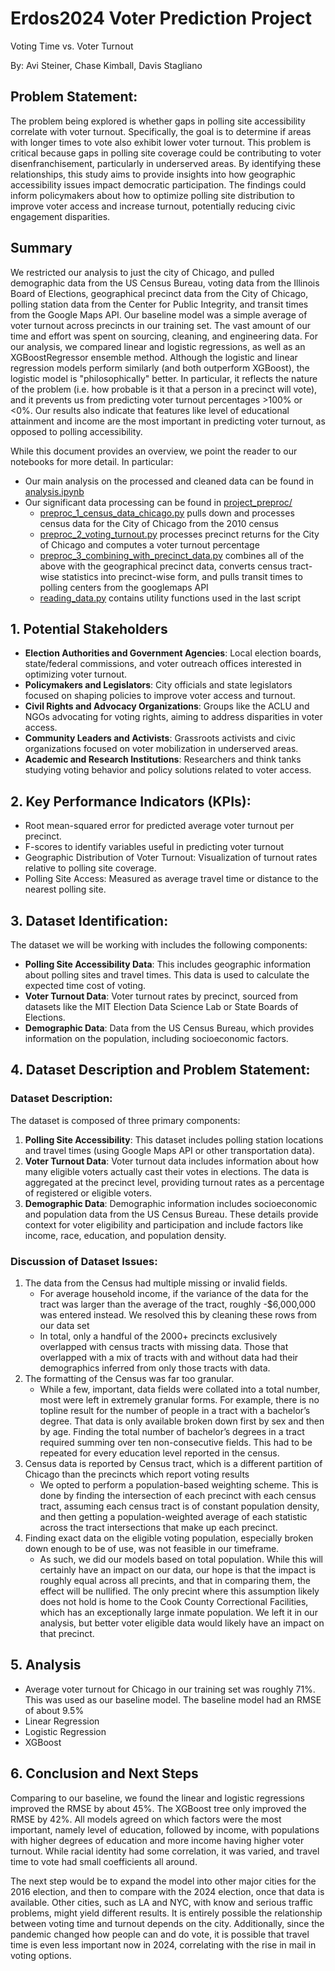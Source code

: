 # Erdos2024 Voter Prediction Project
Voting Time vs. Voter Turnout

By: Avi Steiner, Chase Kimball, Davis Stagliano

## Problem Statement:
The problem being explored is whether gaps in polling site accessibility correlate with voter turnout. Specifically, the goal is to determine if areas with longer times to vote also exhibit lower voter turnout. This problem is critical because gaps in polling site coverage could be contributing to voter disenfranchisement, particularly in underserved areas.
By identifying these relationships, this study aims to provide insights into how geographic accessibility issues impact democratic participation. The findings could inform policymakers about how to optimize polling site distribution to improve voter access and increase turnout, potentially reducing civic engagement disparities.
## Summary
We restricted our analysis to just the city of Chicago, and pulled demographic data from the US Census Bureau, voting data from the Illinois Board of Elections, geographical precinct data from the City of Chicago, polling station data from the Center for Public Integrity, and transit times from the Google Maps API. Our baseline model was a simple average of voter turnout across precincts in our training set. The vast amount of our time and effort was spent on sourcing, cleaning, and engineering data. For our analysis, we compared linear and logistic regressions, as well as an XGBoostRegressor ensemble method. Although the logistic and linear regression models perform similarly (and both outperform XGBoost), the logistic model is "philosophically" better. In particular, it reflects the nature of the problem (i.e. how probable is it that a person in a precinct will vote), and it prevents us from predicting voter turnout percentages >100% or <0%. Our results also indicate that features like level of educational attainment and income are the most important in predicting voter turnout, as opposed to polling accessibility.

While this document provides an overview, we point the reader to our notebooks for more detail. In particular:
- Our main analysis on the processed and cleaned data can be found in [analysis.ipynb](./project_analysis/analysis.ipynb)
- Our significant data processing can be found in [project_preproc/](./project_preproc)
  - [preproc_1_census_data_chicago.py](./project_preproc/preproc_1_census_data_chicago.py) pulls down and processes census data for the City of Chicago from the 2010 census
  - [preproc_2_voting_turnout.py](./project_preprocpreproc_2_voting_turnout.py) processes precinct returns for the City of Chicago and computes a voter turnout percentage
  - [preproc_3_combining_with_precinct_data.py](./project_preproc/preproc_3_combining_with_precinct_data.py) combines all of the above with the geographical precinct data, converts census tract-wise statistics into precinct-wise form, and pulls transit times to polling centers from the googlemaps API
  - [reading_data.py](./project_preproc) contains utility functions used in the last script
    

## 1. Potential Stakeholders
- **Election Authorities and Government Agencies**: Local election boards, state/federal commissions, and voter outreach offices interested in optimizing voter turnout.
- **Policymakers and Legislators**: City officials and state legislators focused on shaping policies to improve voter access and turnout.
- **Civil Rights and Advocacy Organizations**: Groups like the ACLU and NGOs advocating for voting rights, aiming to address disparities in voter access.
- **Community Leaders and Activists**: Grassroots activists and civic organizations focused on voter mobilization in underserved areas.
- **Academic and Research Institutions**: Researchers and think tanks studying voting behavior and policy solutions related to voter access.


## 2. Key Performance Indicators (KPIs):
- Root mean-squared error for predicted average voter turnout per precinct.
- F-scores to identify variables useful in predicting voter turnout
- Geographic Distribution of Voter Turnout: Visualization of turnout rates relative to polling site coverage.
- Polling Site Access: Measured as average travel time or distance to the nearest polling site.

## 3. Dataset Identification:
The dataset we will be working with includes the following components:
- **Polling Site Accessibility Data**: This includes geographic information about polling sites and travel times. This data is used to calculate the expected time cost of voting.
- **Voter Turnout Data**: Voter turnout rates by precinct, sourced from datasets like the MIT Election Data Science Lab or State Boards of Elections.
- **Demographic Data**: Data from the US Census Bureau, which provides information on the population, including socioeconomic factors.

## 4. Dataset Description and Problem Statement:
### Dataset Description:
The dataset is composed of three primary components:
1. **Polling Site Accessibility**: This dataset includes polling station locations and travel times (using Google Maps API or other transportation data).
2. **Voter Turnout Data**: Voter turnout data includes information about how many eligible voters actually cast their votes in elections. The data is aggregated at the precinct level, providing turnout rates as a percentage of registered or eligible voters.
3. **Demographic Data**: Demographic information includes socioeconomic and population data from the US Census Bureau. These details provide context for voter eligibility and participation and include factors like income, race, education, and population density.

### Discussion of Dataset Issues:
1. The data from the Census had multiple missing or invalid fields.
   - For average household income, if the variance of the data for the tract was larger than the average of the tract, roughly -$6,000,000 was entered instead. We resolved this by cleaning these rows from our data set
   - In total, only a handful of the 2000+ precincts exclusively overlapped with census tracts with missing data. Those that overlapped with a mix of tracts with and without data had their demographics inferred from only those tracts with data.
2. The formatting of the Census was far too granular.
   - While a few, important, data fields were collated into a total number, most were left in extremely granular forms. For example, there is no topline result for the number of people in a tract with a bachelor’s degree. That data is only available broken down first by sex and then by age. Finding the total number of bachelor’s degrees in a tract required summing over ten non-consecutive fields. This had to be repeated for every education level reported in the census.
3. Census data is reported by Census tract, which is a different partition of Chicago than the precincts which report voting results
   - We opted to perform a population-based weighting scheme. This is done by finding the intersection of each precinct with each census tract, assuming each census tract is of constant population density, and then getting a population-weighted average of each statistic across the tract intersections that make up each precinct.  
4. Finding exact data on the eligible voting population, especially broken down enough to be of use, was not feasible in our timeframe.
   - As such, we did our models based on total population. While this will certainly have an impact on our data, our hope is that the impact is roughly equal across all precints, and that in comparing them, the effect will be nullified. The only precint where this assumption likely does not hold is home to the Cook County Correctional Facilities, which has an exceptionally large inmate population. We left it in our analysis, but better voter eligible data would likely have an impact on that precinct.

## 5. Analysis
- Average voter turnout for Chicago in our training set was roughly 71%. This was used as our baseline model. The baseline model had an RMSE of about 9.5%
- Linear Regression
- Logistic Regression
- XGBoost

## 6. Conclusion and Next Steps
Comparing to our baseline, we found the linear and logistic regressions improved the RMSE by about 45%. The XGBoost tree only improved the RMSE by 42%.
All models agreed on which factors were the most important, namely level of education, followed by income, with populations with higher degrees of education and more income having higher voter turnout. While racial identity had some correlation, it was varied, and travel time to vote had small coefficients all around.

The next step would be to expand the model into other major cities for the 2016 election, and then to compare with the 2024 election, once that data is available. Other cities, such as LA and NYC, with know and serious traffic problems, might yield different results. It is entirely possible the relationship between voting time and turnout depends on the city. Additionally, since the pandemic changed how people can and do vote, it is possible that travel time is even less important now in 2024, correlating with the rise in mail in voting options.
